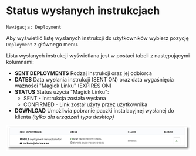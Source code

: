 # Status wysłanych instrukcjach

```text
Nawigacja: Deployment
```

Aby wyświetlić listę wysłanych instrukcji do użytkowników wybierz pozycję `Deployment` z głównego menu.

Lista wysłanych instrukcji wyświetlana jest w postaci tabeli z następującymi kolumnami:

* **SENT DEPLOYMENTS** Rodzaj instrukcji oraz jej odbiorca
* **DATES** Data wysłania instrukcji \(SENT ON\) oraz data wygaśnięcia ważności "Magick Linku" \(EXPIRES ON\)
* **STATUS** Status użycia "Magick Linku":
  * SENT - Instrukcja została wysłana
  * CONFIRMED - Link został użyty przez użytkownika
* **DOWNLOAD** Umożliwia pobranie paczki instalacyjnej wysłanej do klienta _\(tylko dla urządzeń typu desktop\)_

![](../../.gitbook/assets/deployment_s%20%281%29.png)

